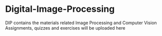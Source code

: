 # Digital-Image-Processing
DIP contains the materials related Image Processing and Computer Vision
Assignments, quizzes and exercises will be uploaded here
